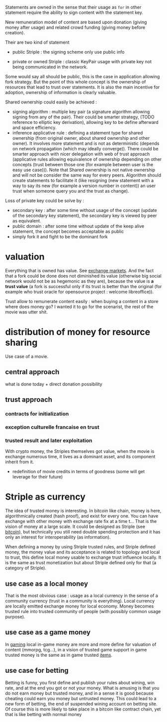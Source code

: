 [hm]: # (+++)
[hm]: # (date = "2015-05-30T12:43:26+01:00")
[hm]: # (draft = true)
[hm]: # (title = "Ownership in striple")
[hm]: # (+++)




Statements are owned in the sense that their usage as `for` in other statement require the ability to sign content with the statement key.

New remuneration model of content are based upon donation (giving money after usage) and related crowd funding (giving money before creation).

Their are two kind of statement
  - public Striple : the signing scheme only use public info

  - private or owned Striple : classic KeyPair usage with private key not being communicated in the network.




Some would say all should be public, this is the case in application allowing fork strategy. 
But the point of this whole concept is the ownership of resources that lead to trust over statements. It is also the main incentive for adoption, ownership of information is clearly valuable.

Shared ownership could easily be achieved :
  - signing algorithm : multiple key pair (a signature algorithm allowing signing from any of the pair). Their could be smarter strategy, (TODO reference to elliptic key derivation), allowing key to be define afterward and space efficiency.
  - inference applicative rule : defining a statement type for shared ownership (from original owner, about shared ownership and other owner). It involves more statement and is not as deterministic (depends on network propagation (which may ideally converge)).
  There could be smarter approach with nicer delegation with web of trust approach (applicative rules allowing equivalence of ownership depending on other concepts (trust between those one (for example between user is the easy use case))). Note that Shared ownership is not native ownership and will not be consider the same way for every peers.
  Algorithm should create statements to facilitate it (like resigning (new statement with a way to say its new (for example a version number in content)) an user trust when someone query you and the trust as change).

Loss of private key could be solve by :

  - secondary key : after some time without usage of the concept (update of the secondary key statement), the secondary key is viewed by peer as equivalent.
  - public domain : after some time without update of the keep alive statement, the concept becomes acceptable as public
  - simply fork it and fight to be the dominant fork

# valuation

Everything that is owned has value. See [exchange markets](./exchange.md). And the fact that a fork could be done does not diminished its value (otherwise big social network would not be as hegemonic as they are), because the value is **a trust value** (a fork is successful only if its trust is better than the original (for example who trust oracle for opensource project : welcome libreoffice)).

Trust allow to remunerate content easily : when buying a content in a store where does money go? I wanted it to go for the scenarist, the rest of the movie was utter shit.

# distribution of money for resource sharing 

Use case of a movie.

## central approach

what is done today + direct donation possibility

## trust approach

### contracts for initialization 

### exception culturelle francaise en trust

### trusted result and later exploitation

With crypto money, the Striples themselves got value, when the movie is exchange numerous time, it lives as a dominant asset, and its component inherit from it.
+ redefinition of movie credits in terms of goodness (some will get leverage for their future)


# Striple as currency

The idea of trusted money is interesting. In bitcoin like chain, money is here, algorithmically created (hash proof), and exist for every one. You can have exchange with other money with exchange rate fix at a time t...
That is the vision of money at a large scale. It could be designed as Striple (see [bitcoin](./sidechain.md)), but technically you still need double spending protection and it has only an interest for interoperability (as information).

When defining a money by using Striple trusted rules, and Striple defined money, the money value and its acceptance is related to topology and local to trust, this define local money usable to exchange trust influence locally.
It is the same as trust monetization but about Striple defined only for that (a category of Striple).

## use case as a local money

That is the most obvious case : usage as a local currency in the sense of a community currency (trust in a community is everything). Local currency are locally emitted exchange money for local economy. Money becomes trusted rule into trusted community of people (with possibly common usage purpose).

## use case as a game money

In [gaming](./mulipgame.md) local in-game money are more and more define for valuation of content (mmorpg, tcg...), in a vision of trusted game support in game trusted money is the same as in game trusted [items](./item.md).

## use case for betting

Betting is funny, you first define and publish your rules about wining, win rate, and at the end you got or not your money.
What is amusing is that you do not earn money but trusted money, and in a sense it is good because cheating could earn you money but untrusted money.
This could lead to a new form of betting, the end of suspended wining account on betting site. Of course this is more likely to take place in a bitcoin like contract chain, yet that is like betting with normal money 

